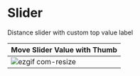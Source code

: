 # Slider
Distance slider with custom top value label

 | Move Slider Value with Thumb  |
| ------------- |
| ![ezgif com-resize](https://github.com/dsm5e/SliderValueLabel/assets/88927934/40e9f366-e41e-4734-ad2d-0808d7a5fcca) | 


